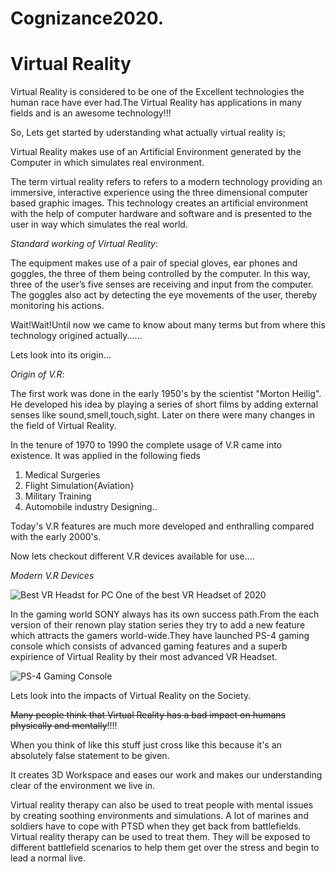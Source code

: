 # Cognizance2020.
# Virtual Reality
Virtual Reality is considered to be one of the Excellent technologies the human race have ever had.The Virtual Reality has applications in many fields and is an awesome technology!!!

So, Lets get started by uderstanding what actually virtual reality is;

Virtual Reality makes use of an Artificial Environment generated by the Computer in which simulates real environment.

The term virtual reality refers to refers to a modern technology providing an immersive, interactive experience using the three dimensional computer based graphic images. This technology creates an artificial environment with the help of computer hardware and software and is presented to the user in way which simulates the real world.
<!-- Italics-->
*Standard working of Virtual Reality*:

The equipment makes use of a pair of special gloves, ear phones and goggles, the three of them being controlled by the computer. In this way, three of the user’s five senses are receiving and input from the computer. The goggles also act by detecting the eye movements of the user, thereby monitoring his actions.

Wait!Wait!Until now we came to know about many terms but from where this technology origined actually......

Lets look into its origin...
<!-- Strong -->
_Origin of V.R_:

 The first work was done in the early 1950's by the scientist "Morton Heilig". He developed his idea by playing a series of short films by adding external senses like sound,smell,touch,sight.
 Later on there were many changes in the field of Virtual Reality.

 In the tenure of 1970 to 1990 the complete usage of V.R came into existence. It was applied in the following fieds
 <!-- OL-->
 1. Medical Surgeries
 2. Flight Simulation{Aviation}
 3. Military Training
 4. Automobile industry Designing..

 Today's V.R features are much more developed and enthralling compared with the early 2000's.

 Now lets checkout different V.R devices available for use....

<!-- Italics-->
*Modern V.R Devices*
<!-- Images-->
![Best VR Headst for PC](https://i.pcmag.com/imagery/reviews/02FLcxXOeyeEVKStgoIFJdg-6.1570122704.fit_lpad.size_625x365.jpg)
One of the best VR Headset of 2020

In the gaming world SONY always has its own success path.From the each version of their renown play station series they try to add a new feature which attracts the gamers world-wide.They have launched PS-4 gaming console which consists of advanced gaming features and a superb expirience of Virtual Reality by their most advanced VR Headset.
<!--Images-->   
![PS-4 Gaming Console](https://www.extremetech.com/wp-content/uploads/2014/02/PS4-VR-Helmet-640x353.jpg)

Lets look into the impacts of Virtual Reality on the Society.
<!--Strikethrough-->
~~Many people think that Virtual Reality has a bad impact on humans physically and mentally~~!!!!

When you think of like this stuff just cross like this because it's an absolutely false statement to be given.

It creates 3D Workspace and eases our work and makes our understanding clear of the environment we live in.

Virtual reality therapy can also be used to treat people with mental issues by creating soothing environments and simulations. A lot of marines and soldiers have to cope with PTSD when they get back from battlefields. Virtual reality therapy can be used to treat them. They will be exposed to different battlefield scenarios to help them get over the stress and begin to lead a normal live.






